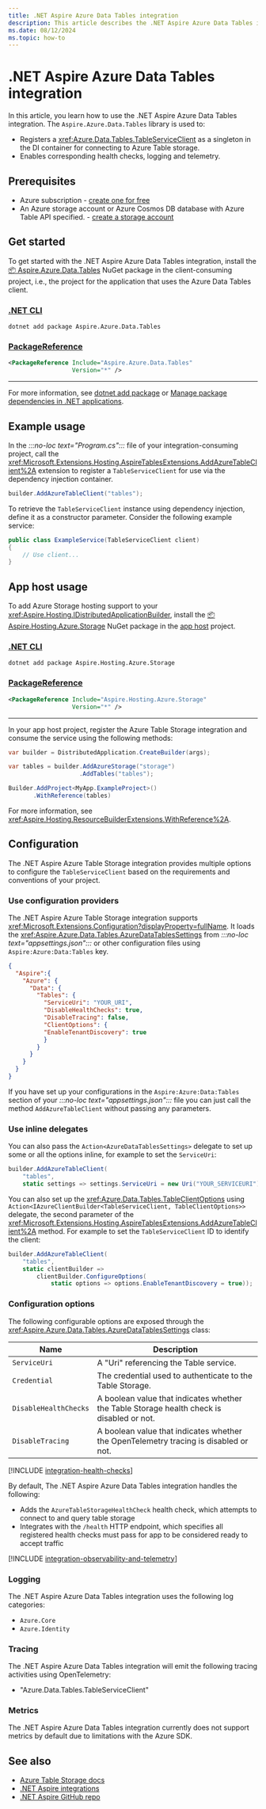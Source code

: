 ```yaml
---
title: .NET Aspire Azure Data Tables integration
description: This article describes the .NET Aspire Azure Data Tables integration features and capabilities.
ms.date: 08/12/2024
ms.topic: how-to
---
```


# .NET Aspire Azure Data Tables integration

In this article, you learn how to use the .NET Aspire Azure Data Tables integration. The `Aspire.Azure.Data.Tables` library is used to:

- Registers a <xref:Azure.Data.Tables.TableServiceClient> as a singleton in the DI container for connecting to Azure Table storage.
- Enables corresponding health checks, logging and telemetry.

## Prerequisites

- Azure subscription - [create one for free](https://azure.microsoft.com/free/)
- An Azure storage account or Azure Cosmos DB database with Azure Table API specified. - [create a storage account](/azure/storage/common/storage-account-create)

## Get started

To get started with the .NET Aspire Azure Data Tables integration, install the [📦 Aspire.Azure.Data.Tables](https://www.nuget.org/packages/Aspire.Azure.Data.Tables) NuGet package in the client-consuming project, i.e., the project for the application that uses the Azure Data Tables client.

### [.NET CLI](#tab/dotnet-cli)

```dotnetcli
dotnet add package Aspire.Azure.Data.Tables
```

### [PackageReference](#tab/package-reference)

```xml
<PackageReference Include="Aspire.Azure.Data.Tables"
                  Version="*" />
```

---

For more information, see [dotnet add package](/dotnet/core/tools/dotnet-add-package) or [Manage package dependencies in .NET applications](/dotnet/core/tools/dependencies).

## Example usage

In the _:::no-loc text="Program.cs":::_ file of your integration-consuming project, call the <xref:Microsoft.Extensions.Hosting.AspireTablesExtensions.AddAzureTableClient%2A> extension to register a `TableServiceClient` for use via the dependency injection container.

```csharp
builder.AddAzureTableClient("tables");
```

To retrieve the `TableServiceClient` instance using dependency injection, define it as a constructor parameter. Consider the following example service:

```csharp
public class ExampleService(TableServiceClient client)
{
    // Use client...
}
```

## App host usage

To add Azure Storage hosting support to your <xref:Aspire.Hosting.IDistributedApplicationBuilder>, install the [📦 Aspire.Hosting.Azure.Storage](https://www.nuget.org/packages/Aspire.Hosting.Azure.Storage) NuGet package in the [app host](xref:dotnet/aspire/app-host) project.

### [.NET CLI](#tab/dotnet-cli)

```dotnetcli
dotnet add package Aspire.Hosting.Azure.Storage
```

### [PackageReference](#tab/package-reference)

```xml
<PackageReference Include="Aspire.Hosting.Azure.Storage"
                  Version="*" />
```

---

In your app host project, register the Azure Table Storage integration and consume the service using the following methods:

```csharp
var builder = DistributedApplication.CreateBuilder(args);

var tables = builder.AddAzureStorage("storage")
                    .AddTables("tables");

Builder.AddProject<MyApp.ExampleProject>() 
       .WithReference(tables)
```

For more information, see <xref:Aspire.Hosting.ResourceBuilderExtensions.WithReference%2A>.

## Configuration

The .NET Aspire Azure Table Storage integration provides multiple options to configure the `TableServiceClient` based on the requirements and conventions of your project.

### Use configuration providers

The .NET Aspire Azure Table Storage integration supports <xref:Microsoft.Extensions.Configuration?displayProperty=fullName>. It loads the <xref:Aspire.Azure.Data.Tables.AzureDataTablesSettings> from _:::no-loc text="appsettings.json":::_ or other configuration files using `Aspire:Azure:Data:Tables` key.

```json
{
  "Aspire":{
    "Azure": {
      "Data": {
        "Tables": {
          "ServiceUri": "YOUR_URI",
          "DisableHealthChecks": true,
          "DisableTracing": false,
          "ClientOptions": {
          "EnableTenantDiscovery": true
          }
        }
      }
    }
  }
}
```

If you have set up your configurations in the `Aspire:Azure:Data:Tables` section of your _:::no-loc text="appsettings.json":::_ file you can just call the method `AddAzureTableClient` without passing any parameters.

### Use inline delegates

You can also pass the `Action<AzureDataTablesSettings>` delegate to set up some or all the options inline, for example to set the `ServiceUri`:

```csharp
builder.AddAzureTableClient(
    "tables",
    static settings => settings.ServiceUri = new Uri("YOUR_SERVICEURI"));
```

You can also set up the <xref:Azure.Data.Tables.TableClientOptions> using `Action<IAzureClientBuilder<TableServiceClient, TableClientOptions>>` delegate, the second parameter of the <xref:Microsoft.Extensions.Hosting.AspireTablesExtensions.AddAzureTableClient%2A> method. For example to set the `TableServiceClient` ID to identify the client:

```csharp
builder.AddAzureTableClient(
    "tables",
    static clientBuilder =>
        clientBuilder.ConfigureOptions(
            static options => options.EnableTenantDiscovery = true));
```

### Configuration options

The following configurable options are exposed through the <xref:Aspire.Azure.Data.Tables.AzureDataTablesSettings> class:

| Name                  | Description                                                                               |
|-----------------------|-------------------------------------------------------------------------------------------|
| `ServiceUri`          | A "Uri" referencing the Table service.                                                    |
| `Credential`          | The credential used to authenticate to the Table Storage.                                 |
| `DisableHealthChecks` | A boolean value that indicates whether the Table Storage health check is disabled or not. |
| `DisableTracing`      | A boolean value that indicates whether the OpenTelemetry tracing is disabled or not.      |

[!INCLUDE [integration-health-checks](../includes/integration-health-checks.md)]

By default, The .NET Aspire Azure Data Tables integration handles the following:

- Adds the `AzureTableStorageHealthCheck` health check, which attempts to connect to and query table storage
- Integrates with the `/health` HTTP endpoint, which specifies all registered health checks must pass for app to be considered ready to accept traffic

[!INCLUDE [integration-observability-and-telemetry](../includes/integration-observability-and-telemetry.md)]

### Logging

The .NET Aspire Azure Data Tables integration uses the following log categories:

- `Azure.Core`
- `Azure.Identity`

### Tracing

The .NET Aspire Azure Data Tables integration will emit the following tracing activities using OpenTelemetry:

- "Azure.Data.Tables.TableServiceClient"

### Metrics

The .NET Aspire Azure Data Tables integration currently does not support metrics by default due to limitations with the Azure SDK.

## See also

- [Azure Table Storage docs](/azure/storage/tables/)
- [.NET Aspire integrations](../fundamentals/integrations-overview.md)
- [.NET Aspire GitHub repo](https://github.com/dotnet/aspire)
